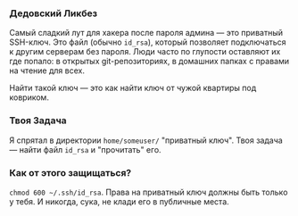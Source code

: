 ### Дедовский Ликбез

Самый сладкий лут для хакера после пароля админа — это приватный SSH-ключ. Это файл (обычно `id_rsa`), который позволяет подключаться к другим серверам без пароля. Люди часто по глупости оставляют их где попало: в открытых git-репозиториях, в домашних папках с правами на чтение для всех.

Найти такой ключ — это как найти ключ от чужой квартиры под ковриком.

### Твоя Задача

Я спрятал в директории `home/someuser/` "приватный ключ". Твоя задача — найти файл `id_rsa` и "прочитать" его.

### Как от этого защищаться?

`chmod 600 ~/.ssh/id_rsa`. Права на приватный ключ должны быть только у тебя. И никогда, сука, не клади его в публичные места.
